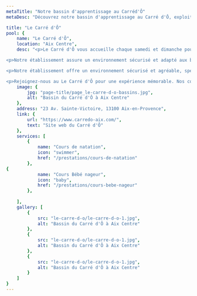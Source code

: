 ```yaml
---
metaTitle: "Notre bassin d'apprentissage au Carréd'Ô"
metaDesc: "Découvrez notre bassin d'apprentissage au Carré d'Ô, exploité par Maître-Baigneur pour des cours de natation et bébé nageur. Profitez d'un environnement sécurisé et adapté pour apprendre à nager dans les meilleures conditions avec nos professionnels qualifiés."

title: "Le Carré d'Ô"
pool: {
	name: "Le Carré d'Ô",
	location: "Aix Centre",
	desc: "<p>Le Carré d'Ô vous accueille chaque samedi et dimanche pour une expérience de baignade divertissante au centre ville d'Aix-en-Provence proche du parking Bellegarde . Nos cours de bébés nageurs (4-36 mois) et de natation (dès 3 ans ), vous permettant de découvrir le plaisir de nager tout en vous amusant. Les bassins de 8 mètres sur 5, avec une profondeur de 1,30 mètre, offrent un espace spacieux pour votre apprentissage.</p>

<p>Notre établissement assure un environnement sécurisé et adapté aux bébés-nageurs, garantissant une introduction à l'eau en toute sécurité. Rejoignez-nous au Carré d'Ô pour des cours chaque samedi et dimanche, avec une température d'eau maintenue à 32 degrés pour votre confort. Nous sommes impatients de vous accueillir et de vous faire découvrir la magie de la natation.</p>

<p>Notre établissement offre un environnement sécurisé et agréable, spécialement conçu pour les bébés-nageurs, garantissant une introduction à l'eau en toute sécurité.</p>

<p>Rejoignez-nous au Le Carré d'Ô pour une expérience mémorable. Nos cours se déroulent chaque samedi matin, et la température de l'eau est maintenue à un agréable 30 degrés pour votre confort. Nous sommes impatients de vous accueillir et de vous faire découvrir la magie de la natation.</p>",
	image: {
		jpg: "page-title/page_le-carre-d-o-bassins.jpg",
		alt: "Bassin du Carré d'Ô à Aix Centre"
	},
	address: "23 Av. Sainte-Victoire, 13100 Aix-en-Provence",
	link: {
		url: "https://www.carredo-aix.com/",
		text: "Site web du Carré d'Ô"
	},
	services: [
		{
			name: "Cours de natation",
			icon: "swimmer",
			href: "/prestations/cours-de-natation"
		},
{
			name: "Cours Bébé nageur",
			icon: "baby",
			href: "/prestations/cours-bebe-nageur"
		},
		
	],
	gallery: [
		{
			src: "le-carre-d-o/le-carre-d-o-1.jpg",
			alt: "Bassin du Carré d'Ô à Aix Centre"
		},
		{
			src: "le-carre-d-o/le-carre-d-o-1.jpg",
			alt: "Bassin du Carré d'Ô à Aix Centre"
		},
		{
			src: "le-carre-d-o/le-carre-d-o-1.jpg",
			alt: "Bassin du Carré d'Ô à Aix Centre"
		}
	]
}
---
```

